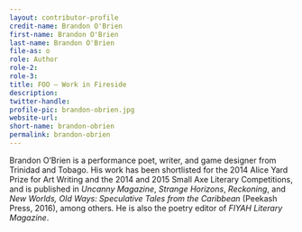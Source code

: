 ```yaml
---
layout: contributor-profile
credit-name: Brandon O'Brien
first-name: Brandon O'Brien
last-name: Brandon O'Brien
file-as: o
role: Author
role-2:
role-3:
title: FOO — Work in Fireside
description: 
twitter-handle:
profile-pic: brandon-obrien.jpg
website-url:
short-name: brandon-obrien
permalink: brandon-obrien
---
```

Brandon O’Brien is a performance poet, writer, and game designer from Trinidad and Tobago. His work has been shortlisted for the 2014 Alice Yard Prize for Art Writing and the 2014 and 2015 Small Axe Literary Competitions, and is published in _Uncanny Magazine_, _Strange Horizons_, _Reckoning_, and _New Worlds, Old Ways: Speculative Tales from the Caribbean_ (Peekash Press, 2016), among others. He is also the poetry editor of _FIYAH Literary Magazine_.
